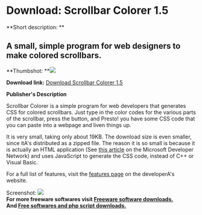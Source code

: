 # Download: Scrollbar Colorer 1.5

**Short description: **

## A small, simple program for web designers to make colored scrollbars.

  
**Thumbshot: **![](http://www.freewarefiles.com/screenshot/scrollbarcolorer15_md.jpg)   
  
**Download link:** [Download Scrollbar Colorer 1.5](http://freesoftwares.boysofts.com/Scrollbar-Colorer_program_48708.html)  
  

**Publisher's Description**  
  

Scrollbar Colorer is a simple program for web developers that generates CSS
for colored scrollbars. Just type in the color codes for the various parts of
the scrollbar, press the button, and Presto! you have some CSS code that you
can paste into a webpage and liven things up.

It is very small, taking only about 19KB. The download size is even smaller,
since itA's distributed as a zipped file. The reason it is so small is because
it is actually an HTML application (See [this
article](http://msdn.microsoft.com/en-us/library/ms536496\(VS.85\).aspx) on
the Microsoft Developer Network) and uses JavaScript to generate the CSS code,
instead of C++ or Visual Basic.

For a full list of features, visit the [features
page](http://www.scrollbars.co.cc/features/) on the developerA's website.

  
  
Screenshot:
![](http://www.freewarefiles.com/screenshot/scrollbarcolorer15.jpg)  
**For more freeware softwares visit [Freeware software downloads.](http://freesoftwares.boysofts.com/)**   
**And [Free softwares and php script downloads.](http://www.boysofts.com/)**


